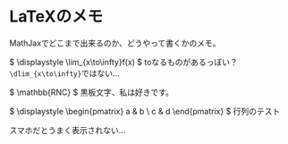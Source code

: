 LaTeXのメモ
=====

MathJaxでどこまで出来るのか、どうやって書くかのメモ。

$ \displaystyle \lim_{x\to\infty}f(x) $
toなるものがあるっぽい？
`\dlim_{x\to\infty}`ではない...

$ \mathbb{RNC} $
黒板文字、私は好きです。

$ \displaystyle \begin{pmatrix} a & b \\ c & d \end{pmatrix} $
行列のテスト

スマホだとうまく表示されない...
